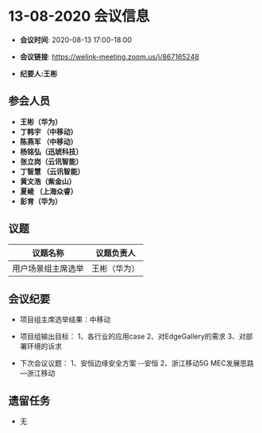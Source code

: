 # 13-08-2020 会议信息  

-  **会议时间**: 2020-08-13  17:00-18:00
-  **会议链接**: https://welink-meeting.zoom.us/j/867165248 

-  **纪要人:王彬**   

## 参会人员
-  **王彬（华为）** 
-  **丁韩宇 （中移动）** 
-  **陈燕军 （中移动）** 
-  **杨铭弘（迅琥科技）**  
-  **张立岗（云讯智能）**
-  **丁智慧 （云讯智能）**  
-  **黄文浩（紫金山）**  
-  **夏崚 （上海众睿）**  
-  **彭育（华为）**  



## 议题

议题名称 | 议题负责人
---- | ----
用户场景组主席选举 | 王彬（华为）

 

## 会议纪要
- 项目组主席选举结果：中移动
-   项目组输出目标：
1、各行业的应用case
2、对EdgeGallery的需求
3、对部署环境的诉求

- 下次会议议题：
1、安恒边缘安全方案  --安恒
2、浙江移动5G MEC发展思路—浙江移动

## 遗留任务
-   无